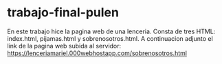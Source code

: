 # trabajo-final-pulen
En este trabajo hice la pagina web de una lenceria. Consta de tres HTML: index.html, pijamas.html y sobrenosotros.html.
A continuacion adjunto el link de la pagina web subida al servidor:
https://lenceriamariel.000webhostapp.com/sobrenosotros.html
